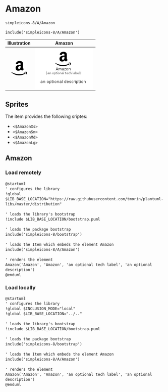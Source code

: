 # Amazon


```text
simpleicons-8/A/Amazon
```

```text
include('simpleicons-8/A/Amazon')
```



| Illustration | Amazon |
| :---: | :---: |
| ![illustration for Illustration](../../simpleicons-8/A/Amazon.png) | ![illustration for Amazon](../../simpleicons-8/A/Amazon.Local.png) |



## Sprites
The item provides the following sriptes:

- `<$AmazonXs>`
- `<$AmazonSm>`
- `<$AmazonMd>`
- `<$AmazonLg>`





## Amazon

### Load remotely
```plantuml
@startuml
' configures the library
!global $LIB_BASE_LOCATION="https://raw.githubusercontent.com/tmorin/plantuml-libs/master/distribution"

' loads the library's bootstrap
!include $LIB_BASE_LOCATION/bootstrap.puml

' loads the package bootstrap
include('simpleicons-8/bootstrap')

' loads the Item which embeds the element Amazon
include('simpleicons-8/A/Amazon')

' renders the element
Amazon('Amazon', 'Amazon', 'an optional tech label', 'an optional description')
@enduml
```

### Load locally
```plantuml
@startuml
' configures the library
!global $INCLUSION_MODE="local"
!global $LIB_BASE_LOCATION="../.."

' loads the library's bootstrap
!include $LIB_BASE_LOCATION/bootstrap.puml

' loads the package bootstrap
include('simpleicons-8/bootstrap')

' loads the Item which embeds the element Amazon
include('simpleicons-8/A/Amazon')

' renders the element
Amazon('Amazon', 'Amazon', 'an optional tech label', 'an optional description')
@enduml
```

